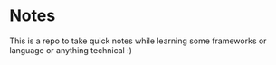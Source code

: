 # Notes
This is a repo to take quick notes while learning some frameworks or language or anything technical :)
